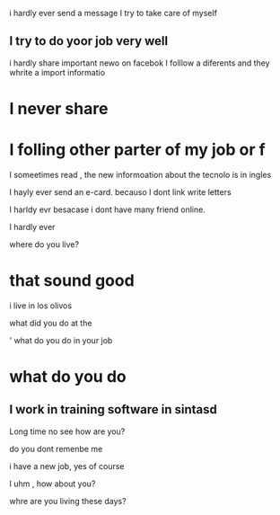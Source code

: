 
i hardly ever send a message 
I try to take care of myself

## I try to do yoor job very well

i hardly share important newo on facebok
I folllow a diferents and they whrite a import informatio 

# I never share
# I folling other parter of my job or f

I someetimes read , the new informoation about the tecnolo  is in ingles 


I hayly ever send an e-card. becauso I dont link write letters

I harldy evr besacase i dont have many friend online.

I hardly ever

where do you live?
# that sound good
i live in los olivos

what  did you do at the 

'
what do you do in your job
# what do you do 
I work in training software in sintasd
-----------------

Long time no see how are you?

do you dont remenbe me


i have a new job, 
yes of course 

I 
uhm , how about you?

whre are you living these days?



